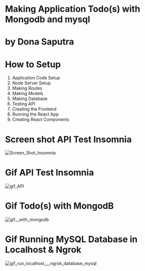 # Making Application Todo(s) with Mongodb and mysql
# by Dona Saputra

# How to Setup 
1. Application Code Setup
2. Node Server Setup
3. Making Routes
4. Making Models
5. Making Database
6. Testing API
7. Creating the Frontend
8. Running the React App
9. Creating React Components

# Screen shot API Test Insomnia

![Screen_Shot_Insomnia](/uploads/aac3073566fe7cfd349da0138457d449/Screen_Shot_Insomnia.png)

# Gif API Test Insomnia

![gif_API](/uploads/4a311b47a5fa6241abeab44e914e71eb/gif_API.gif)

# Gif Todo(s) with MongodB

![gif__with_mongodb](/uploads/87fdfba3a484242e31df16fd721d66a3/gif__with_mongodb.gif)

# Gif Running MySQL Database in Localhost & Ngrok

![gif_run_localhost___ngrok_database_mysql](/uploads/f54f10988b39c323d4ebf85036c027f4/gif_run_localhost___ngrok_database_mysql.gif)
